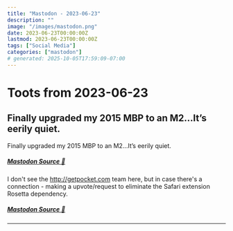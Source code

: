 ```yaml
---
title: "Mastodon - 2023-06-23"
description: ""
image: "/images/mastodon.png"
date: 2023-06-23T00:00:00Z
lastmod: 2023-06-23T00:00:00Z
tags: ["Social Media"]
categories: ["mastodon"]
# generated: 2025-10-05T17:59:09-07:00
---
```


# Toots from 2023-06-23

## Finally upgraded my 2015 MBP to an M2…It’s eerily quiet.

Finally upgraded my 2015 MBP to an M2…It’s eerily quiet.

##### [Mastodon Source 🐘](https://hachyderm.io/@mweagle/110591330608549096)

I don't see the <http://getpocket.com> team here, but in case there's a connection - making a upvote/request to eliminate the Safari extension Rosetta dependency.

##### [Mastodon Source 🐘](https://hachyderm.io/@mweagle/110594345510147759)

---

